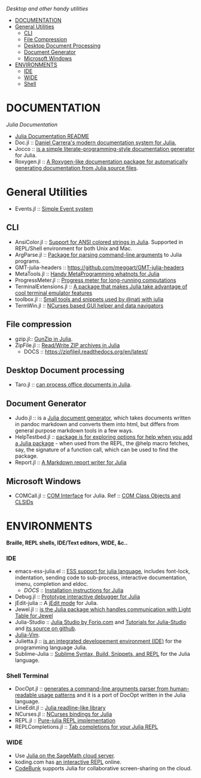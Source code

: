 *Desktop and other handy utilities*

* [DOCUMENTATION](#documentation)
* [General Utilities](#general-utilities)
   * [CLI](#cli)
   * [File Compression](#file-compression)  
   * [Desktop Document Processing](#desktop-document-processing)
   * [Document Generator](#document-generator) 
   * [Microsoft Windows](#microsoft-windows)
* [ENVIRONMENTS](#environments)    
   * [IDE](#ide)
   * [WIDE](#wide)    
   * [Shell](#shell)


# DOCUMENTATION
*Julia Documentation*
* [Julia Documentation README](https://github.com/JuliaLang/julia/blob/master/doc/README.md)
* Doc.jl :: [Daniel Carrera's modern documentation system for Julia.](https://github.com/dcarrera/Doc.jl)
* Jocco :: [is a simple literate-programming-style documentation generator](http://lcw.github.com/jocco/) for Julia.
* Roxygen.jl :: [A Roxygen-like documentation package for automatically generating documentation from Julia source files](https://github.com/johnmyleswhite/Roxygen.jl).


# General Utilities 
* Events.jl :: [Simple Event system](https://github.com/SimonDanisch/Events.jl)

## CLI 
* AnsiColor.jl :: [Support for ANSI colored strings in Julia](https://github.com/Aerlinger/AnsiColor.jl). Supported in REPL/Shell environment for both Unix and Mac.
* ArgParse.jl :: [Package for parsing command-line arguments](https://github.com/carlobaldassi/ArgParse.jl) to Julia programs.
* GMT-julia-headers :: https://github.com/meggart/GMT-julia-headers
* MetaTools.jl :: [Handy MetaProgramming whatnots for Julia](https://github.com/burrowsa/MetaTools.jl)
* ProgressMeter.jl :: [Progress meter for long-running computations](https://github.com/timholy/ProgressMeter.jl)
* TerminalExtensions.jl :: [A package that makes Julia take advantage of cool terminal emulator features](https://github.com/loladiro/TerminalExtensions.jl)
* toolbox.jl :: [Small tools and snippets used by @natj with julia](https://github.com/natj/toolbox.jl)
* TermWin.jl :: [NCurses based GUI helper and data navigators](https://github.com/tonyhffong/TermWin.jl)

## File compression 
* gzip.jl:: [GunZip in Julia](https://github.com/jvns/gzip.jl).
* ZipFile.jl :: [Read/Write ZIP archives in Julia](https://github.com/fhs/ZipFile.jl)
   * DOCS :: https://zipfilejl.readthedocs.org/en/latest/

## Desktop Document processing 
* Taro.jl :: [can process office documents in Julia](https://github.com/aviks/Taro.jl).

## Document Generator 
* Judo.jl :: is a [Julia document generator](https://github.com/dcjones/Judo.jl), which takes documents written in pandoc markdown and converts them into html, but differs from general purpose markdown tools in a few ways.
* HelpTestbed.jl :: [package is for exploring options for help when you add a Julia package](https://github.com/tshort/HelpTestbed.jl) - when used from the REPL, the @help macro fetches, say, the signature of a function call, which can be used to find the package.
* Report.jl :: [A Markdown report writer for Julia](https://github.com/sveme/Report.jl)

## Microsoft Windows
* COMCall.jl :: [COM Interface](https://github.com/ihnorton/COMCall.jl) for Julia. Ref :: [COM Class Objects and CLSIDs](http://msdn.microsoft.com/en-us/library/windows/desktop/ms678406%28v=vs.85%29.aspx)


# ENVIRONMENTS
**Braille, REPL shells, IDE/Text editors, WIDE, &c..**

### IDE
* emacs-ess-julia.el :: [ESS support for julia language](https://github.com/emacs-ess/ESS/blob/master/lisp/ess-julia.el), includes font-lock, indentation, sending code to sub-process, interactive documentation, imenu, completion and eldoc. 
   * _DOCS_ :: [Installation instructions for Julia](https://github.com/emacs-ess/ESS/wiki/Julia)
* Debug.jl :: [Prototype interactive debugger for Julia](https://github.com/toivoh/Debug.jl)
* jEdit-julia :: A [jEdit mode](https://github.com/tuckerkevin/jedit-julia) for Julia.
* Jewel.jl :: [is the Julia package which handles communication with Light Table for Jewel](https://github.com/one-more-minute/Jewel.jl) 
* Julia-Studio :: [Julia Studio by Forio.com](http://forio.com/products/julia-studio/) and [Tutorials for Julia-Studio](http://forio.com/products/julia-studio/tutorials/) and [its source on github](https://github.com/forio/julia-tutorials).
* [Julia-Vim](https://github.com/JuliaLang/julia-vim).
* Julietta.jl :: [is an integrated developement environment (IDE)](https://github.com/tknopp/Julietta.jl) for the programming language Julia.
* Sublime-Julia :: [Sublime Syntax, Build, Snippets, and REPL](https://github.com/karbarcca/Sublime-Julia) for the Julia language.

### Shell Terminal
* DocOpt.jl :: [generates a command-line arguments parser from human-readable usage patterns](https://github.com/bicycle1885/DocOpt.jl) and it is a port of DocOpt written in the Julia language.
* LineEdit.jl :: [Julia readline-like library](https://github.com/loladiro/LineEdit.jl)
* NCurses.jl :: [NCurses bindings for Julia](https://github.com/loladiro/NCurses.jl)
* REPL.jl :: [Pure-julia REPL implementation](https://github.com/loladiro/REPL.jl)
* REPLCompletions.jl :: [Tab completions for your Julia REPL](https://github.com/loladiro/REPLCompletions.jl)

### WIDE
* Use [Julia on the SageMath cloud server](https://cloud.sagemath.com).
* koding.com has [an interactive REPL](https://koding.com/Julia) online.
* [CodeBunk](http://codebunk.com) supports Julia for collaborative screen-sharing on the cloud.
